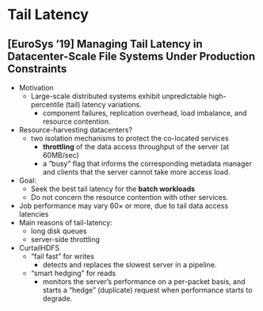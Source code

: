# Tail Latency

## [EuroSys ’19] Managing Tail Latency in Datacenter-Scale File Systems Under Production Constraints

- Motivation
  - Large-scale distributed systems exhibit unpredictable high-percentile (tail) latency variations.
    - component failures, replication overhead, load imbalance, and resource contention.
- Resource-harvesting datacenters?
  - two isolation mechanisms to protect the co-located services
    - **throttling** of the data access throughput of the server (at 60MB/sec)
    - a “busy” flag that informs the corresponding metadata manager and clients that the server cannot take more access load.
- Goal:
  - Seek the best tail latency for the **batch workloads**
  - Do not concern the resource contention with other services.
- Job performance may vary 60× or more, due to tail data access latencies
- Main reasons of tail-latency:
  - long disk queues
  - server-side throttling
- CurtailHDFS
  - “fail fast” for writes
    - detects and replaces the slowest server in a pipeline.
  - “smart hedging” for reads
    - monitors the server’s performance on a per-packet basis, and starts a “hedge” (duplicate) request when performance starts to degrade.